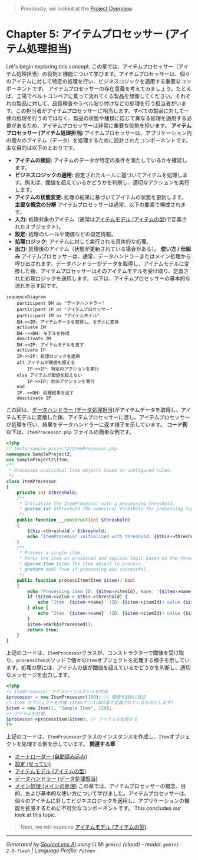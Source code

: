 > Previously, we looked at the [Project Overview](index.md).

# Chapter 5: アイテムプロセッサー (アイテム処理担当)
Let's begin exploring this concept. この章では、アイテムプロセッサー（アイテム処理担当）の役割と機能について学びます。アイテムプロセッサーは、個々のアイテムに対して特定の処理を行い、ビジネスロジックを適用する重要なコンポーネントです。
アイテムプロセッサーの存在意義を考えてみましょう。たとえば、工場でベルトコンベアに乗って流れてくる製品を想像してください。それぞれの製品に対して、品質検査やラベル貼り付けなどの処理を行う担当者がいます。この担当者がアイテムプロセッサーに相当します。すべての製品に対して一律の処理を行うのではなく、製品の状態や種類に応じて異なる処理を適用する必要があるため、アイテムプロセッサーは非常に重要な役割を担います。
**アイテムプロセッサー (アイテム処理担当)**
アイテムプロセッサーは、アプリケーション内の個々のアイテム（データ）を処理するために設計されたコンポーネントです。主な目的は以下のとおりです。
*   **アイテムの検証:** アイテムのデータが特定の条件を満たしているかを確認します。
*   **ビジネスロジックの適用:** 設定されたルールに基づいてアイテムを処理します。例えば、閾値を超えているかどうかを判断し、適切なアクションを実行します。
*   **アイテムの状態変更:** 処理の結果に基づいてアイテムの状態を更新します。
**主要な概念の分解**
アイテムプロセッサーは通常、以下の要素で構成されます。
*   **入力:** 処理対象のアイテム（通常は[アイテムモデル (アイテムの型)](03_アイテムモデル-アイテムの型.md)で定義されたオブジェクト）。
*   **設定:** 処理のルールや閾値などの設定情報。
*   **処理ロジック:** アイテムに対して実行される具体的な処理。
*   **出力:** 処理後のアイテム（状態が更新されている場合がある）。
**使い方 / 仕組み**
アイテムプロセッサーは、通常、データハンドラーまたはメイン処理から呼び出されます。データハンドラーがデータを取得し、アイテムモデルに変換した後、アイテムプロセッサーはそのアイテムモデルを受け取り、定義された処理ロジックを適用します。
以下は、アイテムプロセッサーの基本的な流れを示す図です。
```mermaid
sequenceDiagram
    participant DH as "データハンドラー"
    participant IP as "アイテムプロセッサー"
    participant IM as "アイテムモデル"
    DH->>IM: アイテムデータを取得し、モデルに変換
    activate IM
    DH-->>DH: モデルを作成
    deactivate IM
    DH->>IP: アイテムモデルを渡す
    activate IP
    IP->>IP: 処理ロジックを適用
    alt アイテムが閾値を超える
        IP->>IP: 特定のアクションを実行
    else アイテムが閾値を超えない
        IP->>IP: 他のアクションを実行
    end
    IP-->>DH: 処理結果を返す
    deactivate IP
```
この図は、[データハンドラー (データ処理担当)](04_データハンドラー-データ処理担当.md)がアイテムデータを取得し、アイテムモデルに変換した後、アイテムプロセッサーに渡し、アイテムプロセッサーが処理を行い、結果をデータハンドラーに返す様子を示しています。
**コード例**
以下は、`ItemProcessor.php` ファイルの簡単な例です。
```php
<?php
// tests/sample_project2/ItemProcessor.php
namespace SampleProject2;
use SampleProject2\Item;
/**
 * Processes individual Item objects based on configured rules.
 */
class ItemProcessor
{
    private int $threshold;
    /**
     * Initialize the ItemProcessor with a processing threshold.
     * @param int $threshold The numerical threshold for processing logic.
     */
    public function __construct(int $threshold)
    {
        $this->threshold = $threshold;
        echo "ItemProcessor initialized with threshold: {$this->threshold}\n";
    }
    /**
     * Process a single item.
     * Marks the item as processed and applies logic based on the threshold.
     * @param Item $item The Item object to process.
     * @return bool True if processing was successful.
     */
    public function processItem(Item $item): bool
    {
        echo "Processing item ID: {$item->itemId}, Name: '{$item->name}', Value: {$item->value}\n";
        if ($item->value > $this->threshold) {
            echo "Item '{$item->name}' (ID: {$item->itemId}) value {$item->value} exceeds threshold {$this->threshold}.\n";
        } else {
            echo "Item '{$item->name}' (ID: {$item->itemId}) value {$item->value} is within threshold {$this->threshold}.\n";
        }
        $item->markAsProcessed();
        return true;
    }
}
```
上記のコードは、`ItemProcessor`クラスが、コンストラクターで閾値を受け取り、`processItem`メソッドで個々の`Item`オブジェクトを処理する様子を示しています。処理の際には、アイテムの値が閾値を超えているかどうかを判断し、適切なメッセージを出力します。
```php
<?php
// ItemProcessor クラスのインスタンスを作成
$processor = new ItemProcessor(100); // 閾値を100に設定
// Item オブジェクトを作成 (Itemクラスは03章で定義されているものとします)
$item = new Item(1, "Sample Item", 120);
// アイテムを処理
$processor->processItem($item); // アイテムを処理する
?>
```
上記のコードは、`ItemProcessor`クラスのインスタンスを作成し、`Item`オブジェクトを処理する例を示しています。
**関連する章**
*   [オートローダー (自動読み込み)](01_オートローダー-自動読み込み.md)
*   [設定 (せってい)](02_設定-せってい.md)
*   [アイテムモデル (アイテムの型)](03_アイテムモデル-アイテムの型.md)
*   [データハンドラー (データ処理担当)](04_データハンドラー-データ処理担当.md)
*   [メイン処理 (メインの処理)](06_メイン処理-メインの処理.md)
この章では、アイテムプロセッサーの概念、目的、および基本的な使い方について学びました。アイテムプロセッサーは、個々のアイテムに対してビジネスロジックを適用し、アプリケーションの機能を拡張するために不可欠なコンポーネントです。
This concludes our look at this topic.

> Next, we will examine [アイテムモデル (アイテムの型)](02_アイテムモデル-アイテムの型.md).


---

*Generated by [SourceLens AI](https://github.com/openXFlow/sourceLensAI) using LLM: `gemini` (cloud) - model: `gemini-2.0-flash` | Language Profile: `Python`*